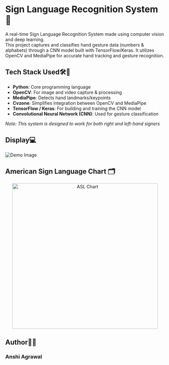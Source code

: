 # Sign Language Recognition System 👋
<p >
A real-time Sign Language Recognition System made using computer vision and deep learning.<br>
This project captures and classifies hand gesture data (numbers & alphabets) through a CNN model built with TensorFlow/Keras. It utilizes OpenCV and MediaPipe for accurate hand tracking and gesture recognition.
</p>

## Tech Stack Used🛠️👾
- **Python**: Core programming language
- **OpenCV**: For image and video capture & processing
- **MediaPipe**: Detects hand landmarks/keypoints
- **Cvzone**: Simplifies integration between OpenCV and MediaPipe
- **TensorFlow / Keras**: For building and training the CNN model
- **Convolutional Neural Network (CNN)**: Used for gesture classification 

*Note: This system is designed to work for both right and left-hand signers*

## Display💻
![Demo Image](https://drive.google.com/uc?export=view&id=1PNYtO-5r8H3BH7Ut1iNrpRwaLtfmZDK5)

## American Sign Language Chart 🗂️
<p align="center">
<img src="https://arpitsinghgautam.me/assets/img/portfolio/Sign-Detection/Sign-Symbols-Chart.jpg" alt="ASL Chart" width="460"/> </p>

## Author👩‍💻
### **Anshi Agrawal**